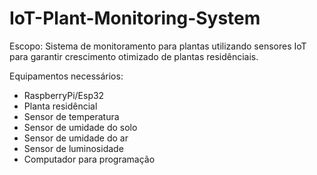 # IoT-Plant-Monitoring-System

Escopo: Sistema de monitoramento para plantas utilizando sensores IoT para garantir crescimento otimizado de plantas residênciais.

Equipamentos necessários:
- RaspberryPi/Esp32
- Planta residêncial
- Sensor de temperatura
- Sensor de umidade do solo
- Sensor de umidade do ar
- Sensor de luminosidade
- Computador para programação

